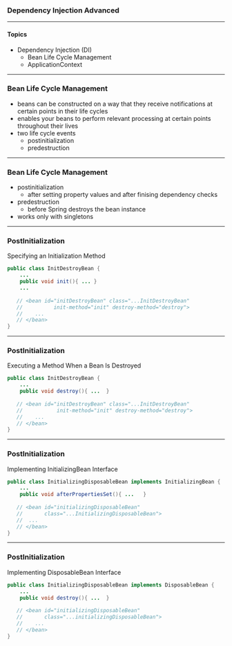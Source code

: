 ### Dependency Injection Advanced---#### Topics* Dependency Injection (DI)  * Bean Life Cycle Management  * ApplicationContext---### Bean Life Cycle Management* beans can be constructed on a way that they receive notifications at certain points in their life cycles* enables your beans to perform relevant processing at certain points throughout their lives* two life cycle events   * postinitialization   * predestruction  ---### Bean Life Cycle Management* postinitialization   * after setting property values and after finising dependency checks* predestruction   * before Spring destroys the bean instance* works only with singletons---### PostInitializationSpecifying an Initialization Method```Javapublic class InitDestroyBean {	...		public void init(){	... }		...	   // <bean id="initDestroyBean" class="...InitDestroyBean"    //          init-method="init" destroy-method="destroy">   //    ...   // </bean>}```---### PostInitializationExecuting a Method When a Bean Is Destroyed```Javapublic class InitDestroyBean {	...	public void destroy(){ ... 	}	   // <bean id="initDestroyBean" class="...InitDestroyBean"    //           init-method="init" destroy-method="destroy">   //    ...   // </bean>}```---### PostInitializationImplementing InitializingBean Interface```Javapublic class InitializingDisposableBean implements InitializingBean {	...	public void afterPropertiesSet(){ ... 	}	   // <bean id="initializingDisposableBean"    //       class="...InitializingDisposableBean">    //  ...   // </bean>}```---### PostInitializationImplementing DisposableBean Interface```Javapublic class InitializingDisposableBean implements DisposableBean {	...	public void destroy(){ ... 	}	   // <bean id="initializingDisposableBean"    //       class="...initializingDisposableBean">   //    ...   // </bean>}```